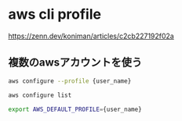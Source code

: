 # aws cli profile

<https://zenn.dev/koniman/articles/c2cb227192f02a>

## 複数のawsアカウントを使う

```bash
aws configure --profile {user_name}

```

```bash
aws configure list
```

```bash
export AWS_DEFAULT_PROFILE={user_name}
```
